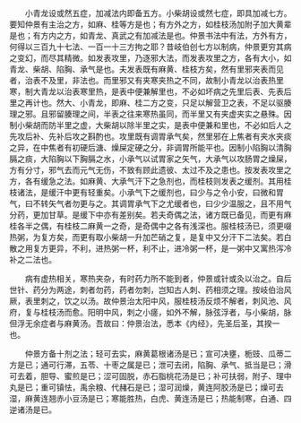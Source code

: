 <!-- { "loadSidebar": true } -->
　　小青龙设或然五症，加减法内即备五方。小柴胡设或然七症，即具加减七方。要知仲景有主治之方，如麻、桂等方是也；有方外之方，如桂枝汤加附子加大黄辈是也；有方内之方，如青龙、真武之有加减法是也。仲景书法中有法，方外有方，何得以三百九十七法、一百一十三方拘之耶？昔岐伯创七方以制病，仲景更穷其病之变幻，而尽其精微。如发表攻里，乃逐邪大法，而发表攻里之方，各有大小，如青龙、柴胡、陷胸、承气是也。夫发表既有麻黄、桂枝方矣，然有里邪夹表而见者，治表不及里，非法也。而里邪又有夹寒夹热之不同，故制小青龙以治表热里寒，制大青龙以治表寒里热，是表中便兼解里也，不必如坏病之先里后表、先表后里之再计也。然大、小青龙，即麻、桂二方之变，只足以解营卫之表，不足以驱腠理之邪。且邪留腠理之间，半表之往来寒热虽同，而半里又有夹虚夹实之悬殊。因制小柴胡而防半里之虚，大柴胡以除半里之实，是表中便兼和里也，不必如后人之先攻后补、先补后攻之斟酌也。攻里既有调胃承气矣，然里邪在上焦者有夹水夹痰之异，在中焦者有初硬后溏、燥屎定硬之分，非调胃所能平也。因制小陷胸以清胸膈之痰，大陷胸以下胸膈之水，小承气以试胃家之矢气，大承气以攻肠胃之燥屎，方有分寸，邪气去而元气无伤，不致有顾此遗彼、太过不及之患也。按发表攻里之方，各有缓急之法。如麻黄、大承气汗下之急剂也，而桂枝则发表之缓剂。其用桂枝诸法，是缓汗中更有轻重矣。小承气下之缓剂也，曰少与之令小安，曰微和胃气，曰不转矢气者勿更与之。其调胃承气下之尤缓者也，曰少少温服之，且不用气分药，更加甘草。是缓下中亦有差别矣。若夫奇偶之法，诸方既已备见，而更有麻桂各半之偶，有桂枝二麻黄一之奇，是奇偶中之各有浅深也。服桂枝汤已，须更啜热粥，为复方矣，而更有取小柴胡一升加芒硝之复，是复中又分汗下二法矣。若白散之用复方更异，不利，进热粥一杯，利不止，进冷粥一杯，是一粥中又寓热泻冷补之二法也。

　　病有虚热相关，寒热夹杂，有时药力所不能到者，仲景或针或灸以治之。自后世针、药分为两途，刺者勿药，药者勿刺，岂知古人刺、药相须之理。按岐伯治风厥，表里刺之，饮之以汤。故仲景治太阳中风，服桂枝汤反烦不解者，刺风池、风府，复与桂枝汤而愈。阳明中风，刺之小瘥，如外不解，脉弦浮者，与小柴胡，脉但浮无余症者与麻黄汤。吾故曰：仲景治法，悉本《内经》，先圣后圣，其揆一也。

　　仲景方备十剂之法；轻可去实，麻黄葛根诸汤是已；宣可决壅，栀豉、瓜蒂二方是已；通可行滞，五苓、十枣之属是已；泄可去闭，陷胸、承气、抵当是已；滑可去着，胆导、蜜煎是已；涩可固脱，赤石脂桃花汤是已；补可扶弱，附子、理中丸是已；重可镇怯，禹余粮、代赭石是已；湿可润燥，黄连阿胶汤是已；燥可去湿，麻黄连翘赤小豆汤是已；寒能胜热，白虎、黄连汤是已；热能制寒，白通、四逆诸汤是已。

　　
